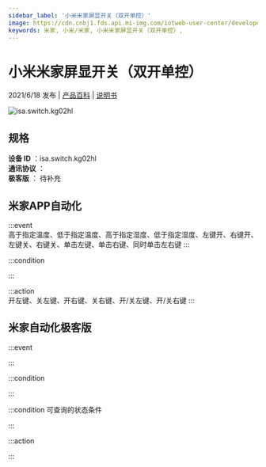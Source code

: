 ```yaml
---
sidebar_label: '小米米家屏显开关（双开单控）'
image: https://cdn.cnbj1.fds.api.mi-img.com/iotweb-user-center/developer_1680236898431s2hVZ5k9.png?GalaxyAccessKeyId=AKVGLQWBOVIRQ3XLEW&Expires=9223372036854775807&Signature=wn0Qkrnz2Uowbfw0tye+dBI6Y+U=
keywords: 米家, 小米/米家, 小米米家屏显开关（双开单控）, 
---
```

# 小米米家屏显开关（双开单控）

2021/6/18 发布 | [产品百科](https://home.mi.com/webapp/content/baike/product/index.html?model=isa.switch.kg02hl/) | [说明书](https://home.mi.com/views/introduction.html?model=isa.switch.kg02hl&region=cn)

![isa.switch.kg02hl](https://cdn.cnbj1.fds.api.mi-img.com/iotweb-user-center/developer_1680236898431s2hVZ5k9.png?GalaxyAccessKeyId=AKVGLQWBOVIRQ3XLEW&Expires=9223372036854775807&Signature=wn0Qkrnz2Uowbfw0tye+dBI6Y+U=)

## 规格  
> 
**设备 ID** ：isa.switch.kg02hl  
**通讯协议** ：  
**极客版**  ： 待补充 


## 米家APP自动化  

:::event  
高于指定温度、低于指定温度、高于指定湿度、低于指定湿度、左键开、右键开、左键关、右键关、单击左键、单击右键、同时单击左右键
:::

:::condition  

:::

:::action   
开左键、关左键、开右键、关右键、开/关左键、开/关右键
:::

## 米家自动化极客版  

:::event  

:::

:::condition  

:::

:::condition 可查询的状态条件  

:::

:::action  

:::

        
